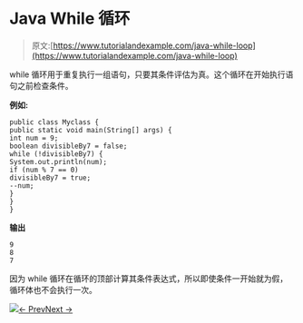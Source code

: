 # Java While 循环

> 原文:[https://www.tutorialandexample.com/java-while-loop](https://www.tutorialandexample.com/java-while-loop)

while 循环用于重复执行一组语句，只要其条件评估为真。这个循环在开始执行语句之前检查条件。

**例如:**

```
public class Myclass {
public static void main(String[] args) {
int num = 9;
boolean divisibleBy7 = false;
while (!divisibleBy7) {
System.out.println(num);
if (num % 7 == 0)
divisibleBy7 = true;
--num;
}
}
}

```

**输出**

```
9
8
7

```

因为 while 循环在循环的顶部计算其条件表达式，所以即使条件一开始就为假，循环体也不会执行一次。

![](../Images/9f9ad0ef6f0149df238da1667d864e6c.png)[← Prev](https://www.tutorialandexample.com/java-do-while-loop)[Next →](https://www.tutorialandexample.com/java-for-loop)